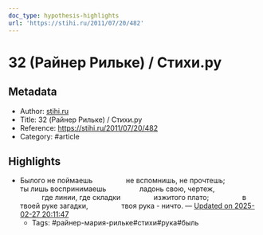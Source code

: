 ```yaml
---
doc_type: hypothesis-highlights
url: 'https://stihi.ru/2011/07/20/482'
---
```

# 32 (Райнер Рильке) / Стихи.ру

## Metadata
- Author: [stihi.ru]()
- Title: 32 (Райнер Рильке) / Стихи.ру
- Reference: https://stihi.ru/2011/07/20/482
- Category: #article

## Highlights
- Былого не поймаешь                 не вспомнишь, не прочтешь;                 ты лишь воспринимаешь                 ладонь свою, чертеж,                                 где линии, где складки                 изжитого плато;                 в твоей руке загадки,                 твоя рука - ничто. — [Updated on 2025-02-27 20:11:47](https://hyp.is/7UPC3vUtEe-cZ7fYwyZRWA/stihi.ru/2011/07/20/482)
   - Tags: #райнер-мария-рильке#стихи#рука#быль
